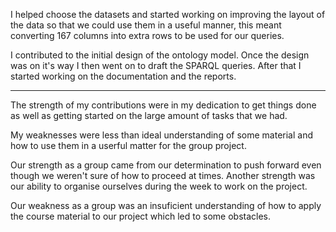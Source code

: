 I helped choose the datasets and started working on improving the layout of the data so that we could use them in a useful manner, this meant converting 167 columns into extra rows to be used for our queries.

I contributed to the initial design of the ontology model. Once the design was on it's way I then went on to draft the SPARQL queries. After that I started working on the documentation and the reports.

---

The strength of my contributions were in my dedication to get things done as well as getting started on the large amount of tasks that we had.

My weaknesses were less than ideal understanding of some material and how to use them in a userful matter for the group project.

Our strength as a group came from our determination to push forward even though we weren't sure of how to proceed at times. Another strength was our ability to organise ourselves during the week to work on the project.

Our weakness as a group was an insuficient understanding of how to apply the course material to our project which led to some obstacles.